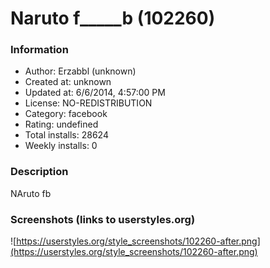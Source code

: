 # Naruto f_____b (102260)

### Information
- Author: Erzabbl (unknown)
- Created at: unknown
- Updated at: 6/6/2014, 4:57:00 PM
- License: NO-REDISTRIBUTION
- Category: facebook
- Rating: undefined
- Total installs: 28624
- Weekly installs: 0


### Description
NAruto fb


### Screenshots (links to userstyles.org)
![https://userstyles.org/style_screenshots/102260-after.png](https://userstyles.org/style_screenshots/102260-after.png)


